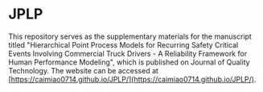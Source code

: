 # JPLP

This repository serves as the supplementary materials for the manuscript titled "Hierarchical Point Process Models for Recurring Safety Critical Events Involving Commercial Truck Drivers - A Reliability Framework for Human Performance Modeling", which is published on Journal of Quality Technology. The website can be accessed at [https://caimiao0714.github.io/JPLP/](https://caimiao0714.github.io/JPLP/).
